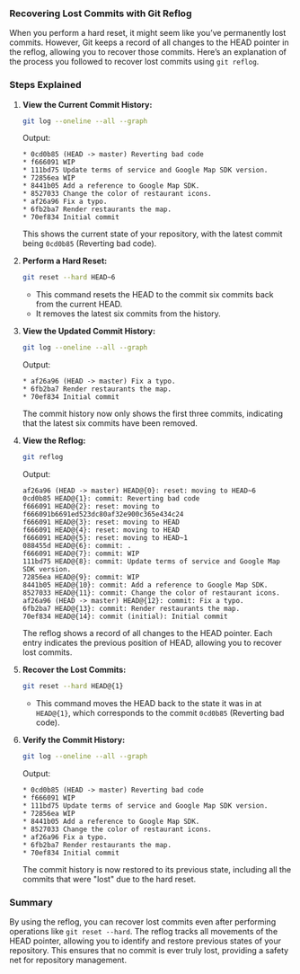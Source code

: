 ### Recovering Lost Commits with Git Reflog

When you perform a hard reset, it might seem like you’ve permanently lost commits. However, Git keeps a record of all changes to the HEAD pointer in the reflog, allowing you to recover those commits. Here’s an explanation of the process you followed to recover lost commits using `git reflog`.

### Steps Explained

1. **View the Current Commit History:**
   ```sh
   git log --oneline --all --graph
   ```
   Output:
   ```
   * 0cd0b85 (HEAD -> master) Reverting bad code
   * f666091 WIP
   * 111bd75 Update terms of service and Google Map SDK version.
   * 72856ea WIP
   * 8441b05 Add a reference to Google Map SDK.
   * 8527033 Change the color of restaurant icons.
   * af26a96 Fix a typo.
   * 6fb2ba7 Render restaurants the map.
   * 70ef834 Initial commit
   ```

   This shows the current state of your repository, with the latest commit being `0cd0b85` (Reverting bad code).

2. **Perform a Hard Reset:**
   ```sh
   git reset --hard HEAD~6
   ```
   - This command resets the HEAD to the commit six commits back from the current HEAD.
   - It removes the latest six commits from the history.

3. **View the Updated Commit History:**
   ```sh
   git log --oneline --all --graph
   ```
   Output:
   ```
   * af26a96 (HEAD -> master) Fix a typo.
   * 6fb2ba7 Render restaurants the map.
   * 70ef834 Initial commit
   ```

   The commit history now only shows the first three commits, indicating that the latest six commits have been removed.

4. **View the Reflog:**
   ```sh
   git reflog
   ```
   Output:
   ```
   af26a96 (HEAD -> master) HEAD@{0}: reset: moving to HEAD~6
   0cd0b85 HEAD@{1}: commit: Reverting bad code
   f666091 HEAD@{2}: reset: moving to f666091b6691ed523dc80af32e900c365e434c24
   f666091 HEAD@{3}: reset: moving to HEAD
   f666091 HEAD@{4}: reset: moving to HEAD
   f666091 HEAD@{5}: reset: moving to HEAD~1
   088455d HEAD@{6}: commit: .
   f666091 HEAD@{7}: commit: WIP
   111bd75 HEAD@{8}: commit: Update terms of service and Google Map SDK version.
   72856ea HEAD@{9}: commit: WIP
   8441b05 HEAD@{10}: commit: Add a reference to Google Map SDK.
   8527033 HEAD@{11}: commit: Change the color of restaurant icons.
   af26a96 (HEAD -> master) HEAD@{12}: commit: Fix a typo.
   6fb2ba7 HEAD@{13}: commit: Render restaurants the map.
   70ef834 HEAD@{14}: commit (initial): Initial commit
   ```

   The reflog shows a record of all changes to the HEAD pointer. Each entry indicates the previous position of HEAD, allowing you to recover lost commits.

5. **Recover the Lost Commits:**
   ```sh
   git reset --hard HEAD@{1}
   ```
   - This command moves the HEAD back to the state it was in at `HEAD@{1}`, which corresponds to the commit `0cd0b85` (Reverting bad code).

6. **Verify the Commit History:**
   ```sh
   git log --oneline --all --graph
   ```
   Output:
   ```
   * 0cd0b85 (HEAD -> master) Reverting bad code
   * f666091 WIP
   * 111bd75 Update terms of service and Google Map SDK version.
   * 72856ea WIP
   * 8441b05 Add a reference to Google Map SDK.
   * 8527033 Change the color of restaurant icons.
   * af26a96 Fix a typo.
   * 6fb2ba7 Render restaurants the map.
   * 70ef834 Initial commit
   ```

   The commit history is now restored to its previous state, including all the commits that were "lost" due to the hard reset.

### Summary

By using the reflog, you can recover lost commits even after performing operations like `git reset --hard`. The reflog tracks all movements of the HEAD pointer, allowing you to identify and restore previous states of your repository. This ensures that no commit is ever truly lost, providing a safety net for repository management.